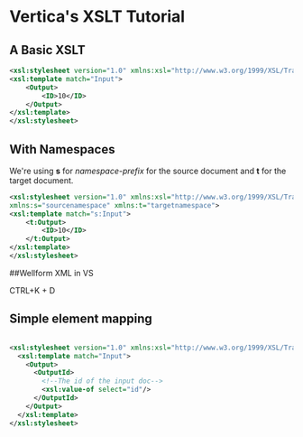 # Vertica's XSLT Tutorial

## A Basic XSLT

```xml
<xsl:stylesheet version="1.0" xmlns:xsl="http://www.w3.org/1999/XSL/Transform">
<xsl:template match="Input">
    <Output>
        <ID>10</ID>
    </Output>
</xsl:template>
</xsl:stylesheet>

```

## With Namespaces

We're using **s** for _namespace-prefix_ for the source document and **t** for the target document.

```xml
<xsl:stylesheet version="1.0" xmlns:xsl="http://www.w3.org/1999/XSL/Transform" 
xmlns:s="sourcenamespace" xmlns:t="targetnamespace">
<xsl:template match="s:Input">
    <t:Output>
        <ID>10</ID>
    </t:Output>
</xsl:template>
</xsl:stylesheet>

```


##Wellform XML in VS

CTRL+K + D


## Simple element mapping

```xml

<xsl:stylesheet version="1.0" xmlns:xsl="http://www.w3.org/1999/XSL/Transform">
  <xsl:template match="Input">
    <Output>
      <OutputId>
        <!--The id of the input doc-->
        <xsl:value-of select="id"/>
      </OutputId>
    </Output>
  </xsl:template>
</xsl:stylesheet>

```




